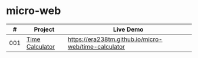 # micro-web

|  #  | Project                             | Live Demo                                              |
| :-: | ----------------------------------- | ------------------------------------------------------ |
| 001 | [Time Calculator](time-calculator/) | <https://era238tm.github.io/micro-web/time-calculator> |
